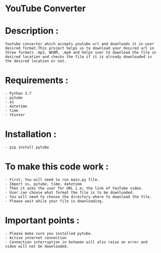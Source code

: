 # YouTube Converter

# Description : 

	Youtube converter which accepts youtube url and downloads it in user desired format.This project helps us to download your desired url in three formats .mp3, WEBM, .mp4 and helps user to download the file in desired location and checks the file if it is already downloaded in the desired location or not.


# Requirements : 
	
	- Python 3.7
	- pytube
	- os
	- datetime
	- time
	- tkinter

# Installation : 
	
	- pip install pytube

# To make this code work :

	- First, You will need to run main.py file.
	- Import os, pytube, time, datetime
	- Then it asks the user for URL i.e; the link of YouTube video.
	- User can choose what format the file is to be downloaded.
	- You will need to choose the directory where to download the file.
	- Please wait while your file is downloading.

# Important points : 

	- Please make sure you installed pytube.
	- Active internet connection
	- Connection interruption in between will also raise an error and video will not be downloaded.